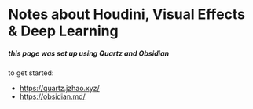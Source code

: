# Notes about Houdini, Visual Effects & Deep Learning

##### this page was set up using Quartz and Obsidian
to get started: 
- https://quartz.jzhao.xyz/
- https://obsidian.md/
